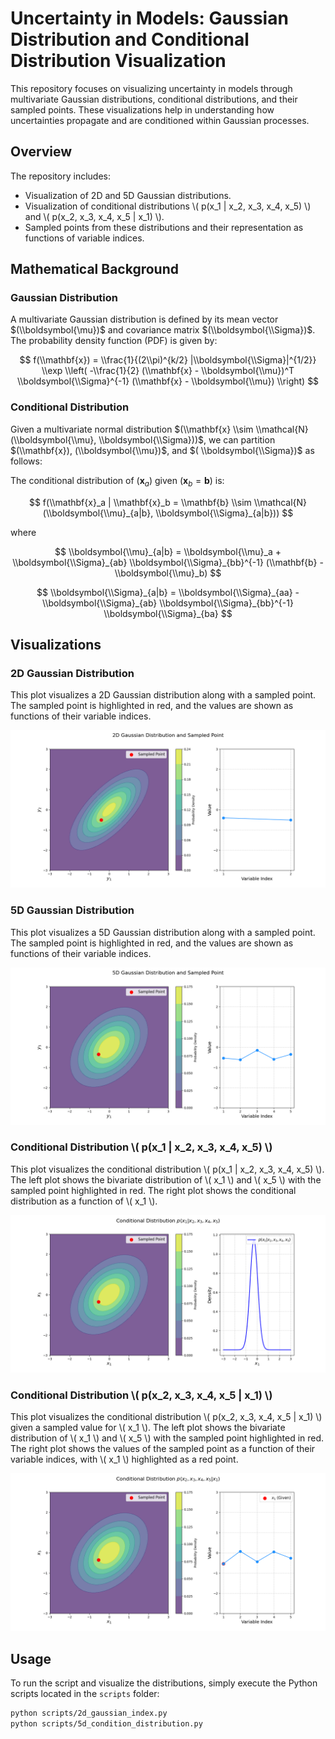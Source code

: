 # Uncertainty in Models: Gaussian Distribution and Conditional Distribution Visualization

This repository focuses on visualizing uncertainty in models through multivariate Gaussian distributions, conditional distributions, and their sampled points. These visualizations help in understanding how uncertainties propagate and are conditioned within Gaussian processes.

## Overview

The repository includes:
- Visualization of 2D and 5D Gaussian distributions.
- Visualization of conditional distributions \\( p(x_1 | x_2, x_3, x_4, x_5) \\) and \\( p(x_2, x_3, x_4, x_5 | x_1) \\).
- Sampled points from these distributions and their representation as functions of variable indices.

## Mathematical Background

### Gaussian Distribution

A multivariate Gaussian distribution is defined by its mean vector $(\\boldsymbol{\mu})$ and covariance matrix $(\\boldsymbol{\\Sigma})$. The probability density function (PDF) is given by:


$$
f(\\mathbf{x}) = \\frac{1}{(2\\pi)^{k/2} |\\boldsymbol{\\Sigma}|^{1/2}} \\exp \\left( -\\frac{1}{2} (\\mathbf{x} - \\boldsymbol{\\mu})^T \\boldsymbol{\\Sigma}^{-1} (\\mathbf{x} - \\boldsymbol{\\mu}) \\right)
$$

### Conditional Distribution

Given a multivariate normal distribution $(\\mathbf{x} \\sim \\mathcal{N}(\\boldsymbol{\\mu}, \\boldsymbol{\\Sigma}))$, we can partition $(\\mathbf{x}), (\\boldsymbol{\\mu})$, and $( \\boldsymbol{\\Sigma})$ as follows:

<!-- $$
\\mathbf{x} = \\begin{bmatrix} 
\\mathbf{x}_a \\\\ 
\\mathbf{x}_b 
\\end{bmatrix}, \\quad 
\\boldsymbol{\\mu} = \\begin{bmatrix} 
\\boldsymbol{\\mu}_a \\\\ 
\\boldsymbol{\\mu}_b 
\\end{bmatrix}, \\quad 
\\boldsymbol{\\Sigma} = \\begin{bmatrix} 
\\boldsymbol{\\Sigma}_{aa} & \\boldsymbol{\\Sigma}_{ab} \\\\ 
\\boldsymbol{\\Sigma}_{ba} & \\boldsymbol{\\Sigma}_{bb} 
\\end{bmatrix}
$$ -->

The conditional distribution of $(\mathbf{x}_a)$ given $(\mathbf{x}_b = \mathbf{b})$ is:

$$
f(\\mathbf{x}_a | \\mathbf{x}_b = \\mathbf{b} \\sim \\mathcal{N}(\\boldsymbol{\\mu}_{a|b}, \\boldsymbol{\\Sigma}_{a|b}))
$$

where

$$
\\boldsymbol{\\mu}_{a|b} = \\boldsymbol{\\mu}_a + \\boldsymbol{\\Sigma}_{ab} \\boldsymbol{\\Sigma}_{bb}^{-1} (\\mathbf{b} - \\boldsymbol{\\mu}_b)
$$

$$
\\boldsymbol{\\Sigma}_{a|b} = \\boldsymbol{\\Sigma}_{aa} - \\boldsymbol{\\Sigma}_{ab} \\boldsymbol{\\Sigma}_{bb}^{-1} \\boldsymbol{\\Sigma}_{ba}
$$

## Visualizations

### 2D Gaussian Distribution

This plot visualizes a 2D Gaussian distribution along with a sampled point. The sampled point is highlighted in red, and the values are shown as functions of their variable indices.

![2D Gaussian Distribution](uim/assets/2d_gaussian_index.png)

### 5D Gaussian Distribution

This plot visualizes a 5D Gaussian distribution along with a sampled point. The sampled point is highlighted in red, and the values are shown as functions of their variable indices.

![5D Gaussian Distribution](uim/assets/5d_gaussian_index.png)

### Conditional Distribution \\( p(x_1 | x_2, x_3, x_4, x_5) \\)

This plot visualizes the conditional distribution \\( p(x_1 | x_2, x_3, x_4, x_5) \\). The left plot shows the bivariate distribution of \\( x_1 \\) and \\( x_5 \\) with the sampled point highlighted in red. The right plot shows the conditional distribution as a function of \\( x_1 \\).

![Conditional Distribution \\( p(x_1 | x_2, x_3, x_4, x_5) \\)](uim/assets/conditional_distribution.png)

### Conditional Distribution \\( p(x_2, x_3, x_4, x_5 | x_1) \\)

This plot visualizes the conditional distribution \\( p(x_2, x_3, x_4, x_5 | x_1) \\) given a sampled value for \\( x_1 \\). The left plot shows the bivariate distribution of \\( x_1 \\) and \\( x_5 \\) with the sampled point highlighted in red. The right plot shows the values of the sampled point as a function of their variable indices, with \\( x_1 \\) highlighted as a red point.

![Conditional Distribution \\( p(x_2, x_3, x_4, x_5 | x_1) \\)](uim/assets/conditional_distribution_index.png)

## Usage

To run the script and visualize the distributions, simply execute the Python scripts located in the `scripts` folder:

```bash
python scripts/2d_gaussian_index.py
python scripts/5d_condition_distribution.py